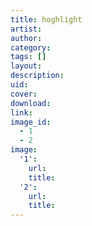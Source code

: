 ```yaml
---
title: hoghlight
artist:
author:
category:
tags: []
layout:
description:
uid:
cover:
download:
link:
image_id:
  - 1
  - 2
image:
  '1':
    url:
    title:
  '2':
    url:
    title:
---
```


